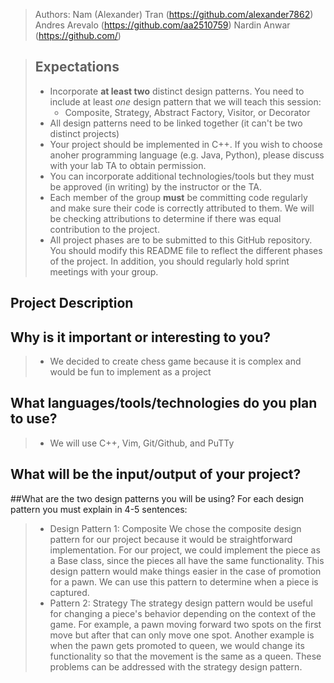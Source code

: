 

 
 > Authors: 
 >Nam (Alexander) Tran (https://github.com/alexander7862)
 >Andres Arevalo (https://github.com/aa2510759)
 >Nardin Anwar (https://github.com/)
 

 > ## Expectations
 > * Incorporate **at least two** distinct design patterns. You need to include at least *one* design pattern that we will teach this session:
 >   * Composite, Strategy, Abstract Factory, Visitor, or Decorator
 > * All design patterns need to be linked together (it can't be two distinct projects)
 > * Your project should be implemented in C++. If you wish to choose anoher programming language (e.g. Java, Python), please discuss with your lab TA to obtain permission.
 > * You can incorporate additional technologies/tools but they must be approved (in writing) by the instructor or the TA.
 > * Each member of the group **must** be committing code regularly and make sure their code is correctly attributed to them. We will be checking attributions to determine if there was equal contribution to the project.
> * All project phases are to be submitted to this GitHub repository. You should modify this README file to reflect the different phases of the project. In addition, you should regularly hold sprint meetings with your group.


## Project Description

 ## Why is it important or interesting to you?
 > * We decided to create chess game because it is complex and would be fun to implement as a project
 ## What languages/tools/technologies do you plan to use? 
 >   * We will use C++, Vim, Git/Github, and PuTTy
 ## What will be the input/output of your project? 
##What are the two design patterns you will be using? For each design pattern you must explain in 4-5 sentences:
>* Design Pattern 1: Composite
We chose the composite design pattern for our project because it would be straightforward implementation. For our project, we could implement the piece as a Base class, since the pieces all have the same functionality. This design pattern would make things easier in the case of promotion for a pawn. We can use this pattern to determine when a piece is captured.
 > * Pattern 2: Strategy
The strategy design pattern would be useful for changing a piece's behavior depending on the context of the game. For example, a pawn moving forward two spots on the first move but after that can only move one spot. Another example is when the pawn gets promoted to queen, we would change its functionality so that the movement is the same as a queen. These problems can be addressed with the strategy design pattern.   


